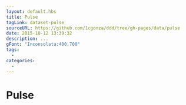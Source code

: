 ```yaml
---
layout: default.hbs
title: Pulse
tagLink: dataset-pulse
sourceURL: https://github.com/1cgonza/ddd/tree/gh-pages/data/pulse
date: 2015-10-12 13:39:32
description: ...
gFont: "Inconsolata:400,700"
tags:
  -
categories:
  -
---
```

# Pulse

